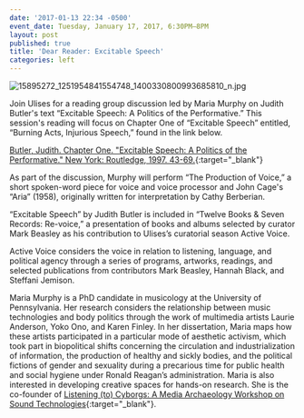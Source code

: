 ```yaml
---
date: '2017-01-13 22:34 -0500'
event_date: Tuesday, January 17, 2017, 6:30PM–8PM
layout: post
published: true
title: 'Dear Reader: Excitable Speech'
categories: left
---
```


![15895272_1251954841554748_1400330800993685810_n.jpg]({{site.baseurl}}/assets/img/15895272_1251954841554748_1400330800993685810_n.jpg)

Join Ulises for a reading group discussion led by Maria Murphy on Judith Butler's text “Excitable Speech: A Politics of the Performative.” This session's reading will focus on Chapter One of “Excitable Speech” entitled, “Burning Acts, Injurious Speech,” found in the link below. 

[Butler, Judith. Chapter One. "Excitable Speech: A Politics of the Performative." New York: Routledge, 1997. 43-69.](https://drive.google.com/file/d/0BwPEQQWlPfvacmxaTHFfc3dWc0tRVzFrRWg4Vzhqc2hUalRv/view){:target="_blank"} 

As part of the discussion, Murphy will perform “The Production of Voice,” a short spoken-word piece for voice and voice processor and John Cage's “Aria” (1958), originally written for interpretation by Cathy Berberian. 

“Excitable Speech” by Judith Butler is included in “Twelve Books & Seven Records: Re-voice,” a presentation of books and albums selected by curator Mark Beasley as his contribution to Ulises’s curatorial season Active Voice. 

Active Voice considers the voice in relation to listening, language, and political agency through a series of programs, artworks, readings, and selected publications from contributors Mark Beasley, Hannah Black, and Steffani Jemison.

Maria Murphy is a PhD candidate in musicology at the University of Pennsylvania. Her research considers the relationship between music technologies and body politics through the work of multimedia artists Laurie Anderson, Yoko Ono, and Karen Finley. In her dissertation, Maria maps how these artists participated in a particular mode of aesthetic activism, which took part in biopolitical shifts concerning the circulation and industrialization of information, the production of healthy and sickly bodies, and the political fictions of gender and sexuality during a precarious time for public health and social hygiene under Ronald Reagan’s administration. Maria is also interested in developing creative spaces for hands-on research. She is the co-founder of [Listening (to) Cyborgs: A Media Archaeology Workshop on Sound Technologies](http://listeningtocyborgs.com){:target="_blank"}.
